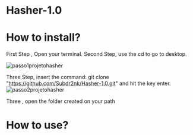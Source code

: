 # Hasher-1.0

# How to install?



First Step , Open your terminal.
Second Step, use the cd to go to desktop.


![passo1projetohasher](https://github.com/Subdr2nk/Hasher-1.0/assets/136206803/57aa0199-b665-4932-9f89-3834f1d094d6)

Three Step, insert the command: git clone "https://github.com/Subdr2nk/Hasher-1.0.git" and hit the key enter.
![passo2projetohasher](https://github.com/Subdr2nk/Hasher-1.0/assets/136206803/071b4d83-aa58-4121-bb68-8ed3a949dfd0)

Three , open the folder created on your path

# How to use?
